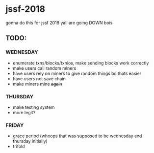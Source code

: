 # jssf-2018
gonna do this for jssf 2018
yall are going DOWN bois


## TODO:
### WEDNESDAY
- enumerate txns/blocks/txnios, make sending blocks work correctly
- make users call random miners
- have users rely on miners to give random things bc thats easier
- have users not save chain
- make miners mine ~~again~~
### THURSDAY
- make testing system
- more legit?
### FRIDAY
- grace period (whoops that was supposed to be wednesday and thursday initially)
- trifold
